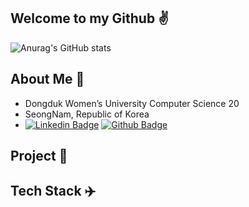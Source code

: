 ## Welcome to my Github ✌️
![Anurag's GitHub stats](https://github-readme-stats.vercel.app/api?username=yu-heejin&count_private=true)

## About Me 💫
- Dongduk Women’s University Computer Science 20
- SeongNam, Republic of Korea
- [![Linkedin Badge](https://img.shields.io/badge/-LinkedIn-blue?style=flat-square&logo=Github&logoColor=white&link=https://www.linkedin.com/in/jiny1)](https://www.linkedin.com/in/jiny1) [![Github Badge](https://img.shields.io/badge/-Github-181717?style=flat-square&logo=Github&logoColor=white&link=https://github.com/yu-heejin)](https://github.com/yu-heejin)

## Project 💞

## Tech Stack ✈️
